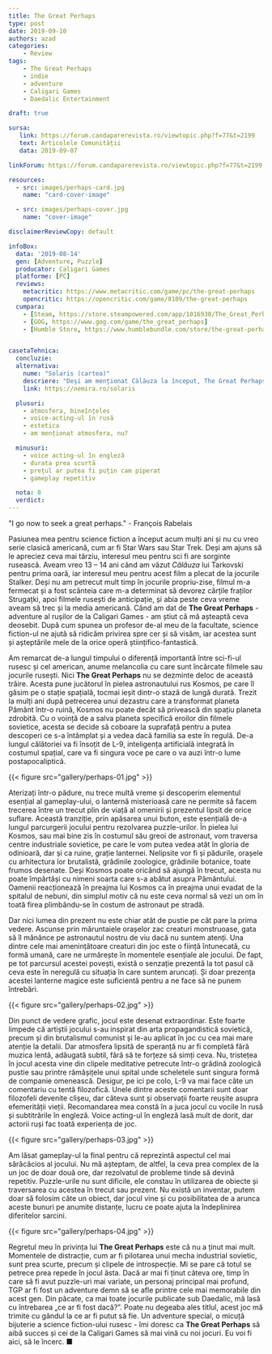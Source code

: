 ```yaml
---
title: The Great Perhaps
type: post
date: 2019-09-10
authors: azad
categories:
    - Review
tags:
    - The Great Perhaps
    - indie
    - adventure
    - Caligari Games
    - Daedalic Entertainment

draft: true

sursa:
   link: https://forum.candaparerevista.ro/viewtopic.php?f=77&t=2199
   text: Articolele Comunității
   data: 2019-09-07

linkForum: https://forum.candaparerevista.ro/viewtopic.php?f=77&t=2199

resources:
  - src: images/perhaps-card.jpg
    name: "card-cover-image"

  - src: images/perhaps-cover.jpg
    name: "cover-image"

disclaimerReviewCopy: default

infoBox:
  data: '2019-08-14'
  gen: [Adventure, Puzzle]
  producator: Caligari Games
  platforme: [PC]
  reviews:
    metacritic: https://www.metacritic.com/game/pc/the-great-perhaps
    opencritic: https://opencritic.com/game/8109/the-great-perhaps
  cumpara:
    - [Steam, https://store.steampowered.com/app/1016930/The_Great_Perhaps/]
    - [GOG, https://www.gog.com/game/the_great_perhaps]
    - [Humble Store, https://www.humblebundle.com/store/the-great-perhaps]


casetaTehnica:
  concluzie:
  alternativa:
    nume: "Solaris (cartea)"
    descriere: "Deși am menționat Călăuza la început, The Great Perhaps mă duce cu gândul la cartea Solaris, a lui Stanislaw Lem. Complet diferite ca acțiune, amândouă împărtășesc ceva din acea senzație de luptă împotriva unei forțe uriașe a naturii."
    link: https://nemira.ro/solaris

  plusuri:
    - atmosfera, bineînțeles
    - voice-acting-ul în rusă    
    - estetica    
    - am menționat atmosfera, nu?

  minusuri:
    - voice acting-ul în engleză  
    - durata prea scurtă  
    - prețul ar putea fi puțin cam piperat  
    - gameplay repetitiv

  nota: 8
  verdict:
---
```


"I go now to seek a great perhaps." - François Rabelais

Pasiunea mea pentru science fiction a început acum mulți ani și nu cu vreo serie clasică americană, cum ar fi Star Wars sau Star Trek. Deși am ajuns să le apreciez ceva mai târziu, interesul meu pentru sci fi are sorginte rusească. Aveam vreo 13 – 14 ani când am văzut *Călăuza* lui Tarkovski pentru prima oară, iar interesul meu pentru acest film a plecat de la jocurile Stalker. Deși nu am petrecut mult timp în jocurile propriu-zise, filmul m-a fermecat și a fost scânteia care m-a determinat să devorez cărțile fraților Strugațki, apoi filmele rusești de anticipație, și abia peste ceva vreme aveam să trec și la media americană. Când am dat de **The Great Perhaps** - adventure al rușilor de la Caligari Games - am știut că mă așteaptă ceva deosebit. După cum spunea un profesor de-al meu de la facultate, science fiction-ul ne ajută să ridicăm privirea spre cer și să visăm, iar acestea sunt și așteptările mele de la orice operă științifico-fantastică.

Am remarcat de-a lungul timpului o diferență importantă între sci-fi-ul rusesc și cel american, anume melancolia cu care sunt încărcate filmele sau jocurile rusești. Nici **The Great Perhaps** nu se dezminte deloc de această trăire. Acesta pune jucătorul în pielea astronautului rus Kosmos, pe care îl găsim pe o stație spațială, tocmai ieșit dintr-o stază de lungă durată. Trezit la mulți ani după petrecerea unui dezastru care a transformat planeta Pământ într-o ruină, Kosmos nu poate decât să privească din spațiu planeta zdrobită. Cu o voință de a salva planeta specifică eroilor din filmele sovietice, acesta se decide să coboare la suprafață pentru a putea descoperi ce s-a întâmplat și a vedea dacă familia sa este în regulă. De-a lungul călătoriei va fi însoțit de L-9, inteligența artificială integrată în costumul spațial, care va fi singura voce pe care o va auzi într-o lume postapocaliptică.

{{< figure  src="gallery/perhaps-01.jpg"  >}}

Aterizați într-o pădure, nu trece multă vreme și descoperim elementul esențial al gameplay-ului, o lanternă misterioasă care ne permite să facem trecerea între un trecut plin de viață al omenirii și prezentul lipsit de orice suflare. Această tranziție, prin apăsarea unui buton, este esențială de-a lungul parcurgerii jocului pentru rezolvarea puzzle-urilor. În pielea lui Kosmos, sau mai bine zis în costumul său greoi de astronaut, vom traversa centre industriale sovietice, pe care le vom putea vedea atât în gloria de odinioară, dar și ca ruine, grație lanternei. Nelipsite vor fi și pădurile, orașele cu arhitectura lor brutalistă, grădinile zoologice, grădinile botanice, toate frumos desenate. Deși Kosmos poate oricând să ajungă în trecut, acesta nu poate împărtăși cu nimeni soarta care s-a abătut asupra Pământului. Oamenii reacționează în preajma lui Kosmos ca în preajma unui evadat de la spitalul de nebuni, din simplul motiv că nu este ceva normal să vezi un om în toată firea plimbându-se în costum de astronaut pe stradă.

Dar nici lumea din prezent nu este chiar atât de pustie pe cât pare la prima vedere. Ascunse prin măruntaiele orașelor zac creaturi monstruoase, gata să îl mănânce pe astronautul nostru de viu dacă nu suntem atenți. Una dintre cele mai amenințătoare creaturi din joc este o ființă întunecată, cu formă umană, care ne urmărește în momentele esențiale ale jocului. De fapt, pe tot parcursul acestei povești, există o senzație prezentă la tot pasul că ceva este în neregulă cu situația în care suntem aruncați. Și doar prezența acestei lanterne magice este suficientă pentru a ne face să ne punem întrebări.

{{< figure  src="gallery/perhaps-02.jpg"  >}}

Din punct de vedere grafic, jocul este desenat extraordinar. Este foarte limpede că artiștii jocului s-au inspirat din arta propagandistică sovietică, precum și din brutalismul comunist și le-au aplicat în joc cu cea mai mare atenție la detalii. Dar atmosfera lipsită de speranță nu ar fi completă fără muzica lentă, adăugată subtil, fără să te forțeze să simți ceva. Nu, tristețea în jocul acesta vine din clipele meditative petrecute într-o grădină zoologică pustie sau printre rămășițele unui spital unde scheletele sunt singura formă de companie omenească. Desigur, pe ici pe colo, L-9 va mai face câte un comentariu cu tentă filozofică. Unele dintre aceste comentarii sunt doar filozofeli devenite clișeu, dar câteva sunt și observații foarte reușite asupra efemerității vieții. Recomandarea mea constă în a juca jocul cu vocile în rusă și subtitrările în engleză. Voice acting-ul în engleză lasă mult de dorit, dar actorii ruși fac toată experiența de joc.

{{< figure  src="gallery/perhaps-03.jpg"  >}}

Am lăsat gameplay-ul la final pentru că reprezintă aspectul cel mai sărăcăcios al jocului. Nu mă așteptam, de altfel, la ceva prea complex de la un joc de doar două ore, dar rezolvatul de probleme tinde să devină repetitiv. Puzzle-urile nu sunt dificile, ele constau în utilizarea de obiecte și traversarea cu acestea în trecut sau prezent. Nu există un inventar, putem doar să folosim câte un obiect, dar jocul vine și cu posibilitatea de a arunca aceste bunuri pe anumite distanțe, lucru ce poate ajuta la îndeplinirea diferitelor sarcini.

{{< figure  src="gallery/perhaps-04.jpg"  >}}

Regretul meu în privința lui **The Great Perhaps** este că nu a ținut mai mult. Momentele de distracție, cum ar fi pilotarea unui mecha industrial sovietic, sunt prea scurte, precum și clipele de introspecție. Mi se pare că totul se petrece prea repede în jocul ăsta. Dacă ar mai fi ținut câteva ore, timp în care să fi avut puzzle-uri mai variate, un personaj principal mai profund, TGP ar fi fost un adventure demn să se afle printre cele mai memorabile din acest gen. Din păcate, ca mai toate jocurile publicate sub Daedalic, mă lasă cu întrebarea „ce ar fi fost dacă?”. Poate nu degeaba ales titlul, acest joc mă trimite cu gândul la ce ar fi putut să fie. Un adventure special, o micuță bijuterie a science fiction-ului rusesc - îmi doresc ca **The Great Perhaps** să aibă succes și cei de la Caligari Games să mai vină cu noi jocuri. Eu voi fi aici, să le încerc. ■
